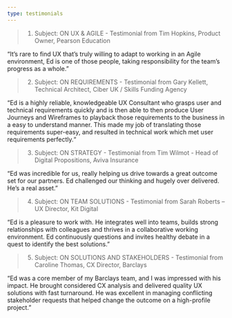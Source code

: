 ```yaml
---
type: testimonials
---
```

> 1.	Subject: ON UX & AGILE - Testimonial from Tim Hopkins, Product Owner, Pearson Education

“It’s rare to find UX that’s truly willing to adapt to working in an Agile environment, Ed is one of those people, taking responsibility for the team’s progress as a whole.”

> 2.	Subject: ON REQUIREMENTS - Testimonial from Gary Kellett, Technical Architect, Ciber UK / Skills Funding Agency

“Ed is a highly reliable, knowledgeable UX Consultant who grasps user and technical requirements quickly and is then able to then produce User Journeys and Wireframes to playback those requirements to the business in a easy to understand manner. This made my job of translating those requirements super-easy, and resulted in technical work which met user requirements perfectly.“



> 3.	Subject: ON STRATEGY - Testimonial from Tim Wilmot - Head of Digital Propositions, Aviva Insurance

“Ed was incredible for us, really helping us drive towards a great outcome set for our partners. Ed challenged our thinking and hugely over delivered. He’s a real asset.”


> 4.	Subject: ON TEAM SOLUTIONS - Testimonial from Sarah Roberts – UX Director, Kit Digital

“Ed is a pleasure to work with. He integrates well into teams, builds strong relationships with colleagues and thrives in a collaborative working environment. Ed continuously questions and invites healthy debate in a quest to identify the best solutions.”


> 5.	Subject: ON SOLUTIONS AND STAKEHOLDERS - Testimonial from Caroline Thomas, CX Director, Barclays

“Ed was a core member of my Barclays team, and I was impressed with his impact. He brought considered CX analysis and delivered quality UX solutions with fast turnaround. He was excellent in managing conflicting stakeholder requests that helped change the outcome on a high-profile project.”
